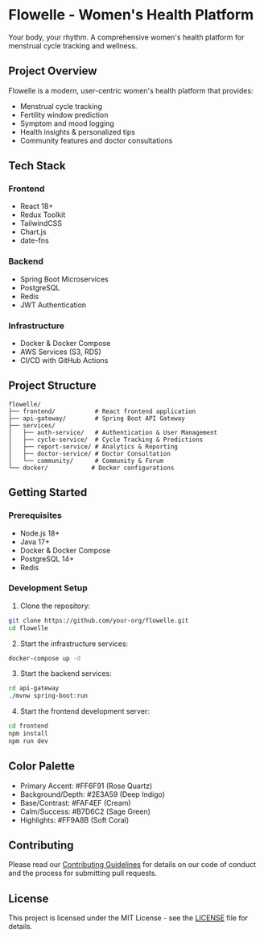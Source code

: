 # Flowelle - Women's Health Platform

Your body, your rhythm. A comprehensive women's health platform for menstrual cycle tracking and wellness.

## Project Overview

Flowelle is a modern, user-centric women's health platform that provides:
- Menstrual cycle tracking
- Fertility window prediction
- Symptom and mood logging
- Health insights & personalized tips
- Community features and doctor consultations

## Tech Stack

### Frontend
- React 18+
- Redux Toolkit
- TailwindCSS
- Chart.js
- date-fns

### Backend
- Spring Boot Microservices
- PostgreSQL
- Redis
- JWT Authentication

### Infrastructure
- Docker & Docker Compose
- AWS Services (S3, RDS)
- CI/CD with GitHub Actions

## Project Structure

```
flowelle/
├── frontend/           # React frontend application
├── api-gateway/        # Spring Boot API Gateway
├── services/
│   ├── auth-service/   # Authentication & User Management
│   ├── cycle-service/  # Cycle Tracking & Predictions
│   ├── report-service/ # Analytics & Reporting
│   ├── doctor-service/ # Doctor Consultation
│   └── community/      # Community & Forum
└── docker/            # Docker configurations
```

## Getting Started

### Prerequisites
- Node.js 18+
- Java 17+
- Docker & Docker Compose
- PostgreSQL 14+
- Redis

### Development Setup

1. Clone the repository:
```bash
git clone https://github.com/your-org/flowelle.git
cd flowelle
```

2. Start the infrastructure services:
```bash
docker-compose up -d
```

3. Start the backend services:
```bash
cd api-gateway
./mvnw spring-boot:run
```

4. Start the frontend development server:
```bash
cd frontend
npm install
npm run dev
```

## Color Palette

- Primary Accent: #FF6F91 (Rose Quartz)
- Background/Depth: #2E3A59 (Deep Indigo)
- Base/Contrast: #FAF4EF (Cream)
- Calm/Success: #B7D6C2 (Sage Green)
- Highlights: #FF9A8B (Soft Coral)

## Contributing

Please read our [Contributing Guidelines](CONTRIBUTING.md) for details on our code of conduct and the process for submitting pull requests.

## License

This project is licensed under the MIT License - see the [LICENSE](LICENSE) file for details. 